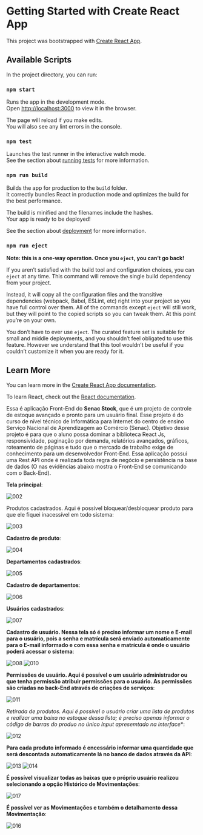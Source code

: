 # Getting Started with Create React App

This project was bootstrapped with [Create React App](https://github.com/facebook/create-react-app).

## Available Scripts

In the project directory, you can run:

### `npm start`

Runs the app in the development mode.\
Open [http://localhost:3000](http://localhost:3000) to view it in the browser.

The page will reload if you make edits.\
You will also see any lint errors in the console.

### `npm test`

Launches the test runner in the interactive watch mode.\
See the section about [running tests](https://facebook.github.io/create-react-app/docs/running-tests) for more information.

### `npm run build`

Builds the app for production to the `build` folder.\
It correctly bundles React in production mode and optimizes the build for the best performance.

The build is minified and the filenames include the hashes.\
Your app is ready to be deployed!

See the section about [deployment](https://facebook.github.io/create-react-app/docs/deployment) for more information.

### `npm run eject`

**Note: this is a one-way operation. Once you `eject`, you can’t go back!**

If you aren’t satisfied with the build tool and configuration choices, you can `eject` at any time. This command will remove the single build dependency from your project.

Instead, it will copy all the configuration files and the transitive dependencies (webpack, Babel, ESLint, etc) right into your project so you have full control over them. All of the commands except `eject` will still work, but they will point to the copied scripts so you can tweak them. At this point you’re on your own.

You don’t have to ever use `eject`. The curated feature set is suitable for small and middle deployments, and you shouldn’t feel obligated to use this feature. However we understand that this tool wouldn’t be useful if you couldn’t customize it when you are ready for it.

## Learn More

You can learn more in the [Create React App documentation](https://facebook.github.io/create-react-app/docs/getting-started).

To learn React, check out the [React documentation](https://reactjs.org/).

Essa é aplicação Front-End do **Senac Stock**, que é um projeto de controle de estoque avançado e pronto para um usuário final. Esse projeto é do curso de nível técnico de Informática para Internet do centro de ensino Serviço Nacional de Aprendizagem ao Comércio (Senac). Objetivo desse projeto é para que o aluno possa dominar a biblioteca React Js, responsividade, paginação por demanda, relatórios avançados, gráficos, roteamento de páginas e tudo que o mercado de trabalho exige de conhecimento para um desenvolvedor Front-End. Essa aplicação possui uma Rest API onde é realizada toda regra de negócio e persistência na base de dados (O nas evidências abaixo mostra o Front-End se comunicando com o Back-End). 

**Tela principal**:

![002](https://user-images.githubusercontent.com/73559672/229520008-8d35b295-4f00-4f4b-b1eb-4d5d1c467529.png)

Produtos cadastrados. Aqui é possível bloquear/desbloquear produto para que ele fiquei inacessível em todo sistema:

![003](https://user-images.githubusercontent.com/73559672/229520627-c8cbc9e4-6797-4fd9-9281-42e566d45ebd.png)

**Cadastro de produto**:

![004](https://user-images.githubusercontent.com/73559672/229520743-d3a1259d-de9b-4578-946c-dbfc3d6c35b6.png)

**Departamentos cadastrados**:

![005](https://user-images.githubusercontent.com/73559672/229520490-32e9ec06-2f03-493a-89a7-5b11d272338a.png)

**Cadastro de departamentos**:

![006](https://user-images.githubusercontent.com/73559672/229521209-ba6d0738-6b29-4f01-a8d4-1c5064275dab.png)

**Usuários cadastrados**:

![007](https://user-images.githubusercontent.com/73559672/229521731-6c0595dd-b6bd-4f95-9c5b-1941e7f43607.png)

**Cadastro de usuário. Nessa tela só é preciso informar um nome e E-mail para o usuário, pois a senha e matrícula será enviado automaticamente para o E-mail informado e com essa senha e matrícula é onde o usuário poderá acessar o sistema**:

![008](https://user-images.githubusercontent.com/73559672/229521841-be54b3ce-cf93-4e66-8fd0-4c09758f426a.png)
![010](https://user-images.githubusercontent.com/73559672/229524665-c82f43e2-76bc-496f-8d1b-2b8b66de6111.png)

**Permissões de usuário. Aqui é possível o um usuário administrador ou que tenha permissão atribuir permissões para o usuário. As permissões são criadas no back-End através de criações de serviços**:

![011](https://user-images.githubusercontent.com/73559672/229525248-3437be1a-ebea-457c-a114-9095d428e9a4.png)

*Retirada de produtos. Aqui é possível o usuário criar uma lista de produtos e realizar uma baixa no estoque dessa lista; é preciso apenas informar o código de barras do produo no único Input apresemtado na interface**: 

![012](https://user-images.githubusercontent.com/73559672/229545460-784120ca-0afd-4692-b134-d58efa4eebc8.png)

**Para cada produto informado é encessário informar uma quantidade que será descontada automaticamente lá no banco de dados através da API**:

![013](https://user-images.githubusercontent.com/73559672/229545234-e2b4752e-0293-4bd0-8e14-84dcbcf02973.png)
![014](https://user-images.githubusercontent.com/73559672/229544905-ff55b78b-67c4-4c6a-a1d6-b4558db67d95.png)

**É possível visualizar todas as baixas que o próprio usuário realizou selecionando a opção Histórico de Movimentações**:

![017](https://user-images.githubusercontent.com/73559672/229546413-4b3e47c1-4667-4646-bd8b-96c1ea3e9061.png)

**É possível ver as Movimentações e também o detalhamento dessa Movimentação**:

![016](https://user-images.githubusercontent.com/73559672/229547142-ec1b36b0-7c38-412d-9893-820679d76129.png)


